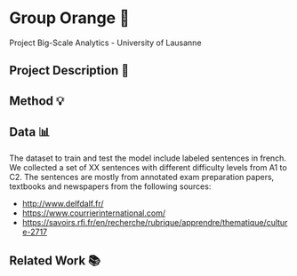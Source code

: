 # Group Orange 🍊
Project Big-Scale Analytics - University of Lausanne


## Project Description 📝

## Method 💡

## Data 📊
The dataset to train and test the model include labeled sentences in french. We collected a set of XX sentences with different difficulty levels from A1 to C2. The sentences are mostly from annotated exam preparation papers, textbooks and newspapers from the following sources:
- http://www.delfdalf.fr/
- https://www.courrierinternational.com/
- https://savoirs.rfi.fr/en/recherche/rubrique/apprendre/thematique/culture-2717
## Related Work 📚
